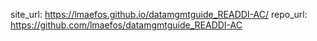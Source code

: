 site_url: https://lmaefos.github.io/datamgmtguide_READDI-AC/
repo_url: https://github.com/lmaefos/datamgmtguide_READDI-AC